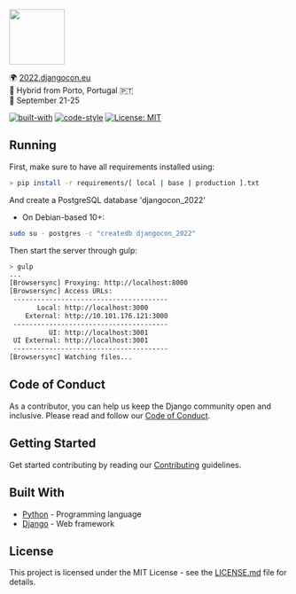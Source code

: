 <img src="djangocon_2022/static/images/logo_blue.png" height=100 />

🌍 [2022.djangocon.eu](https://2022.djangocon.eu/) \
📍 Hybrid from Porto, Portugal 🇵🇹 \
📅 September 21-25

[![built-with](https://img.shields.io/badge/built%20with-Cookiecutter%20Django-blue.svg)](https://github.com/pydanny/cookiecutter-django/)
[![code-style](https://img.shields.io/badge/code%20style-black-000000.svg)](https://github.com/ambv/black)
[![License: MIT](https://img.shields.io/badge/License-MIT-blue.svg)]()

## Running

First, make sure to have all requirements installed using:
```bash
> pip install -r requirements/[ local | base | production ].txt
```

And create a PostgreSQL database 'djangocon_2022'
* On Debian-based 10+: 
```bash
sudo su - postgres -c "createdb djangocon_2022"
```

Then start the server through gulp:
```bash
> gulp
...
[Browsersync] Proxying: http://localhost:8000
[Browsersync] Access URLs:
 ---------------------------------------
       Local: http://localhost:3000
    External: http://10.101.176.121:3000
 ---------------------------------------
          UI: http://localhost:3001
 UI External: http://localhost:3001
 ---------------------------------------
[Browsersync] Watching files...
```

## Code of Conduct

As a contributor, you can help us keep the Django community open and inclusive.
Please read and follow our [Code of Conduct](CODE_OF_CONDUCT.md).

## Getting Started

Get started contributing by reading our [Contributing](CONTRIBUTING.md) guidelines.

## Built With

* [Python](https://docs.python.org/3/) - Programming language
* [Django](https://docs.djangoproject.com/) - Web framework

## License

This project is licensed under the MIT License - see the [LICENSE.md](LICENSE) file for details.
